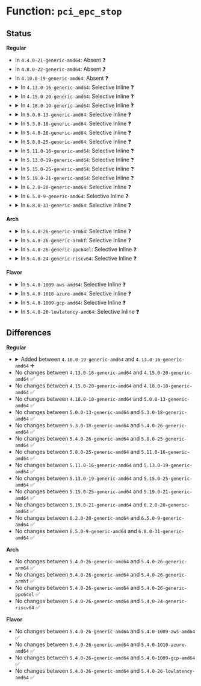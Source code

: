 # Function: <code>pci_epc_stop</code>

## Status
<b>Regular</b>
<ul>
<li>
In <code>4.4.0-21-generic-amd64</code>: Absent ❓
</li>
<li>
In <code>4.8.0-22-generic-amd64</code>: Absent ❓
</li>
<li>
In <code>4.10.0-19-generic-amd64</code>: Absent ❓
</li>
<li>
<details>
<summary>In <code>4.13.0-16-generic-amd64</code>: Selective Inline ❓</summary>

```c
void pci_epc_stop(struct pci_epc * epc)
```

```json
{
  "name": "pci_epc_stop",
  "collision_type": "Unique Global",
  "inline_type": "Selective",
  "funcs": [
    {
      "addr": 18446744071583899024,
      "name": "pci_epc_stop",
      "external": true,
      "loc": "drivers/pci/endpoint/pci-epc-core.c:103",
      "file": "drivers/pci/endpoint/pci-epc-core.c",
      "inline": "not declared, inlined",
      "caller_inline": [],
      "caller_func": [
        "drivers/pci/endpoint/pci-ep-cfs.c:pci_epc_start_store"
      ]
    }
  ],
  "symbols": [
    {
      "addr": 18446744071583899024,
      "name": "pci_epc_stop",
      "section": ".text",
      "bind": "STB_GLOBAL",
      "size": 91
    }
  ]
}
```
</details>
</li>
<li>
<details>
<summary>In <code>4.15.0-20-generic-amd64</code>: Selective Inline ❓</summary>

```c
void pci_epc_stop(struct pci_epc * epc)
```

```json
{
  "name": "pci_epc_stop",
  "collision_type": "Unique Global",
  "inline_type": "Selective",
  "funcs": [
    {
      "addr": 18446744071584162176,
      "name": "pci_epc_stop",
      "external": true,
      "loc": "drivers/pci/endpoint/pci-epc-core.c:104",
      "file": "drivers/pci/endpoint/pci-epc-core.c",
      "inline": "not declared, inlined",
      "caller_inline": [],
      "caller_func": [
        "drivers/pci/endpoint/pci-ep-cfs.c:pci_epc_start_store"
      ]
    }
  ],
  "symbols": [
    {
      "addr": 18446744071584162176,
      "name": "pci_epc_stop",
      "section": ".text",
      "bind": "STB_GLOBAL",
      "size": 97
    }
  ]
}
```
</details>
</li>
<li>
<details>
<summary>In <code>4.18.0-10-generic-amd64</code>: Selective Inline ❓</summary>

```c
void pci_epc_stop(struct pci_epc * epc)
```

```json
{
  "name": "pci_epc_stop",
  "collision_type": "Unique Global",
  "inline_type": "Selective",
  "funcs": [
    {
      "addr": 18446744071584379968,
      "name": "pci_epc_stop",
      "external": true,
      "loc": "drivers/pci/endpoint/pci-epc-core.c:92",
      "file": "drivers/pci/endpoint/pci-epc-core.c",
      "inline": "not declared, inlined",
      "caller_inline": [],
      "caller_func": [
        "drivers/pci/endpoint/pci-ep-cfs.c:pci_epc_start_store"
      ]
    }
  ],
  "symbols": [
    {
      "addr": 18446744071584379968,
      "name": "pci_epc_stop",
      "section": ".text",
      "bind": "STB_GLOBAL",
      "size": 96
    }
  ]
}
```
</details>
</li>
<li>
<details>
<summary>In <code>5.0.0-13-generic-amd64</code>: Selective Inline ❓</summary>

```c
void pci_epc_stop(struct pci_epc * epc)
```

```json
{
  "name": "pci_epc_stop",
  "collision_type": "Unique Global",
  "inline_type": "Selective",
  "funcs": [
    {
      "addr": 18446744071584471872,
      "name": "pci_epc_stop",
      "external": true,
      "loc": "drivers/pci/endpoint/pci-epc-core.c:92",
      "file": "drivers/pci/endpoint/pci-epc-core.c",
      "inline": "not declared, inlined",
      "caller_inline": [],
      "caller_func": [
        "drivers/pci/endpoint/pci-ep-cfs.c:pci_epc_start_store"
      ]
    }
  ],
  "symbols": [
    {
      "addr": 18446744071584471872,
      "name": "pci_epc_stop",
      "section": ".text",
      "bind": "STB_GLOBAL",
      "size": 96
    }
  ]
}
```
</details>
</li>
<li>
<details>
<summary>In <code>5.3.0-18-generic-amd64</code>: Selective Inline ❓</summary>

```c
void pci_epc_stop(struct pci_epc * epc)
```

```json
{
  "name": "pci_epc_stop",
  "collision_type": "Unique Global",
  "inline_type": "Selective",
  "funcs": [
    {
      "addr": 18446744071584669664,
      "name": "pci_epc_stop",
      "external": true,
      "loc": "drivers/pci/endpoint/pci-epc-core.c:145",
      "file": "drivers/pci/endpoint/pci-epc-core.c",
      "inline": "not declared, inlined",
      "caller_inline": [],
      "caller_func": [
        "drivers/pci/endpoint/pci-ep-cfs.c:pci_epc_start_store"
      ]
    }
  ],
  "symbols": [
    {
      "addr": 18446744071584669664,
      "name": "pci_epc_stop",
      "section": ".text",
      "bind": "STB_GLOBAL",
      "size": 99
    }
  ]
}
```
</details>
</li>
<li>
<details>
<summary>In <code>5.4.0-26-generic-amd64</code>: Selective Inline ❓</summary>

```c
void pci_epc_stop(struct pci_epc * epc)
```

```json
{
  "name": "pci_epc_stop",
  "collision_type": "Unique Global",
  "inline_type": "Selective",
  "funcs": [
    {
      "addr": 18446744071584807936,
      "name": "pci_epc_stop",
      "external": true,
      "loc": "drivers/pci/endpoint/pci-epc-core.c:145",
      "file": "drivers/pci/endpoint/pci-epc-core.c",
      "inline": "not declared, inlined",
      "caller_inline": [],
      "caller_func": [
        "drivers/pci/endpoint/pci-ep-cfs.c:pci_epc_start_store"
      ]
    }
  ],
  "symbols": [
    {
      "addr": 18446744071584807936,
      "name": "pci_epc_stop",
      "section": ".text",
      "bind": "STB_GLOBAL",
      "size": 99
    }
  ]
}
```
</details>
</li>
<li>
<details>
<summary>In <code>5.8.0-25-generic-amd64</code>: Selective Inline ❓</summary>

```c
void pci_epc_stop(struct pci_epc * epc)
```

```json
{
  "name": "pci_epc_stop",
  "collision_type": "Unique Global",
  "inline_type": "Selective",
  "funcs": [
    {
      "addr": 18446744071585500864,
      "name": "pci_epc_stop",
      "external": true,
      "loc": "drivers/pci/endpoint/pci-epc-core.c:144",
      "file": "drivers/pci/endpoint/pci-epc-core.c",
      "inline": "not declared, inlined",
      "caller_inline": [],
      "caller_func": [
        "drivers/pci/endpoint/pci-ep-cfs.c:pci_epc_start_store"
      ]
    }
  ],
  "symbols": [
    {
      "addr": 18446744071585500864,
      "name": "pci_epc_stop",
      "section": ".text",
      "bind": "STB_GLOBAL",
      "size": 89
    }
  ]
}
```
</details>
</li>
<li>
<details>
<summary>In <code>5.11.0-16-generic-amd64</code>: Selective Inline ❓</summary>

```c
void pci_epc_stop(struct pci_epc * epc)
```

```json
{
  "name": "pci_epc_stop",
  "collision_type": "Unique Global",
  "inline_type": "Selective",
  "funcs": [
    {
      "addr": 18446744071585632960,
      "name": "pci_epc_stop",
      "external": true,
      "loc": "drivers/pci/endpoint/pci-epc-core.c:144",
      "file": "drivers/pci/endpoint/pci-epc-core.c",
      "inline": "not declared, inlined",
      "caller_inline": [],
      "caller_func": [
        "drivers/pci/endpoint/pci-ep-cfs.c:pci_epc_start_store"
      ]
    }
  ],
  "symbols": [
    {
      "addr": 18446744071585632960,
      "name": "pci_epc_stop",
      "section": ".text",
      "bind": "STB_GLOBAL",
      "size": 89
    }
  ]
}
```
</details>
</li>
<li>
<details>
<summary>In <code>5.13.0-19-generic-amd64</code>: Selective Inline ❓</summary>

```c
void pci_epc_stop(struct pci_epc * epc)
```

```json
{
  "name": "pci_epc_stop",
  "collision_type": "Unique Global",
  "inline_type": "Selective",
  "funcs": [
    {
      "addr": 18446744071585512576,
      "name": "pci_epc_stop",
      "external": true,
      "loc": "drivers/pci/endpoint/pci-epc-core.c:170",
      "file": "drivers/pci/endpoint/pci-epc-core.c",
      "inline": "not declared, inlined",
      "caller_inline": [],
      "caller_func": [
        "drivers/pci/endpoint/pci-ep-cfs.c:pci_epc_start_store"
      ]
    }
  ],
  "symbols": [
    {
      "addr": 18446744071585512576,
      "name": "pci_epc_stop",
      "section": ".text",
      "bind": "STB_GLOBAL",
      "size": 89
    }
  ]
}
```
</details>
</li>
<li>
<details>
<summary>In <code>5.15.0-25-generic-amd64</code>: Selective Inline ❓</summary>

```c
void pci_epc_stop(struct pci_epc * epc)
```

```json
{
  "name": "pci_epc_stop",
  "collision_type": "Unique Global",
  "inline_type": "Selective",
  "funcs": [
    {
      "addr": 18446744071585981392,
      "name": "pci_epc_stop",
      "external": true,
      "loc": "drivers/pci/endpoint/pci-epc-core.c:175",
      "file": "drivers/pci/endpoint/pci-epc-core.c",
      "inline": "not declared, inlined",
      "caller_inline": [],
      "caller_func": [
        "drivers/pci/endpoint/pci-ep-cfs.c:pci_epc_start_store"
      ]
    }
  ],
  "symbols": [
    {
      "addr": 18446744071585981392,
      "name": "pci_epc_stop",
      "section": ".text",
      "bind": "STB_GLOBAL",
      "size": 89
    }
  ]
}
```
</details>
</li>
<li>
<details>
<summary>In <code>5.19.0-21-generic-amd64</code>: Selective Inline ❓</summary>

```c
void pci_epc_stop(struct pci_epc * epc)
```

```json
{
  "name": "pci_epc_stop",
  "collision_type": "Unique Global",
  "inline_type": "Selective",
  "funcs": [
    {
      "addr": 18446744071587197184,
      "name": "pci_epc_stop",
      "external": true,
      "loc": "drivers/pci/endpoint/pci-epc-core.c:175",
      "file": "drivers/pci/endpoint/pci-epc-core.c",
      "inline": "not declared, inlined",
      "caller_inline": [],
      "caller_func": [
        "drivers/pci/endpoint/pci-ep-cfs.c:pci_epc_start_store"
      ]
    }
  ],
  "symbols": [
    {
      "addr": 18446744071587197184,
      "name": "pci_epc_stop",
      "section": ".text",
      "bind": "STB_GLOBAL",
      "size": 102
    }
  ]
}
```
</details>
</li>
<li>
<details>
<summary>In <code>6.2.0-20-generic-amd64</code>: Selective Inline ❓</summary>

```c
void pci_epc_stop(struct pci_epc * epc)
```

```json
{
  "name": "pci_epc_stop",
  "collision_type": "Unique Global",
  "inline_type": "Selective",
  "funcs": [
    {
      "addr": 18446744071588424464,
      "name": "pci_epc_stop",
      "external": true,
      "loc": "drivers/pci/endpoint/pci-epc-core.c:175",
      "file": "drivers/pci/endpoint/pci-epc-core.c",
      "inline": "not declared, inlined",
      "caller_inline": [],
      "caller_func": [
        "drivers/pci/endpoint/pci-ep-cfs.c:pci_epc_start_store"
      ]
    }
  ],
  "symbols": [
    {
      "addr": 18446744071588424464,
      "name": "pci_epc_stop",
      "section": ".text",
      "bind": "STB_GLOBAL",
      "size": 102
    }
  ]
}
```
</details>
</li>
<li>
<details>
<summary>In <code>6.5.0-9-generic-amd64</code>: Selective Inline ❓</summary>

```c
void pci_epc_stop(struct pci_epc * epc)
```

```json
{
  "name": "pci_epc_stop",
  "collision_type": "Unique Global",
  "inline_type": "Selective",
  "funcs": [
    {
      "addr": 18446744071588702192,
      "name": "pci_epc_stop",
      "external": true,
      "loc": "drivers/pci/endpoint/pci-epc-core.c:175",
      "file": "drivers/pci/endpoint/pci-epc-core.c",
      "inline": "not declared, inlined",
      "caller_inline": [],
      "caller_func": [
        "drivers/pci/endpoint/pci-ep-cfs.c:pci_epc_start_store"
      ]
    }
  ],
  "symbols": [
    {
      "addr": 18446744071588702192,
      "name": "pci_epc_stop",
      "section": ".text",
      "bind": "STB_GLOBAL",
      "size": 102
    }
  ]
}
```
</details>
</li>
<li>
<details>
<summary>In <code>6.8.0-31-generic-amd64</code>: Selective Inline ❓</summary>

```c
void pci_epc_stop(struct pci_epc * epc)
```

```json
{
  "name": "pci_epc_stop",
  "collision_type": "Unique Global",
  "inline_type": "Selective",
  "funcs": [
    {
      "addr": 18446744071589003008,
      "name": "pci_epc_stop",
      "external": true,
      "loc": "drivers/pci/endpoint/pci-epc-core.c:174",
      "file": "drivers/pci/endpoint/pci-epc-core.c",
      "inline": "not declared, inlined",
      "caller_inline": [],
      "caller_func": [
        "drivers/pci/endpoint/pci-ep-cfs.c:pci_epc_start_store"
      ]
    }
  ],
  "symbols": [
    {
      "addr": 18446744071589003008,
      "name": "pci_epc_stop",
      "section": ".text",
      "bind": "STB_GLOBAL",
      "size": 102
    }
  ]
}
```
</details>
</li>
</ul>
<b>Arch</b>
<ul>
<li>
<details>
<summary>In <code>5.4.0-26-generic-arm64</code>: Selective Inline ❓</summary>

```c
void pci_epc_stop(struct pci_epc * epc)
```

```json
{
  "name": "pci_epc_stop",
  "collision_type": "Unique Global",
  "inline_type": "Selective",
  "funcs": [
    {
      "addr": 18446603336497083408,
      "name": "pci_epc_stop",
      "external": true,
      "loc": "drivers/pci/endpoint/pci-epc-core.c:145",
      "file": "drivers/pci/endpoint/pci-epc-core.c",
      "inline": "not declared, inlined",
      "caller_inline": [],
      "caller_func": [
        "drivers/pci/endpoint/pci-ep-cfs.c:pci_epc_start_store"
      ]
    }
  ],
  "symbols": [
    {
      "addr": 18446603336497083408,
      "name": "pci_epc_stop",
      "section": ".text",
      "bind": "STB_GLOBAL",
      "size": 200
    }
  ]
}
```
</details>
</li>
<li>
<details>
<summary>In <code>5.4.0-26-generic-armhf</code>: Selective Inline ❓</summary>

```c
void pci_epc_stop(struct pci_epc * epc)
```

```json
{
  "name": "pci_epc_stop",
  "collision_type": "Unique Global",
  "inline_type": "Selective",
  "funcs": [
    {
      "addr": 3230289836,
      "name": "pci_epc_stop",
      "external": true,
      "loc": "drivers/pci/endpoint/pci-epc-core.c:145",
      "file": "drivers/pci/endpoint/pci-epc-core.c",
      "inline": "not declared, inlined",
      "caller_inline": [],
      "caller_func": [
        "drivers/pci/endpoint/pci-ep-cfs.c:pci_epc_start_store"
      ]
    }
  ],
  "symbols": [
    {
      "addr": 3230289836,
      "name": "pci_epc_stop",
      "section": ".text",
      "bind": "STB_GLOBAL",
      "size": 96
    }
  ]
}
```
</details>
</li>
<li>
<details>
<summary>In <code>5.4.0-26-generic-ppc64el</code>: Selective Inline ❓</summary>

```c
void pci_epc_stop(struct pci_epc * epc)
```

```json
{
  "name": "pci_epc_stop",
  "collision_type": "Unique Global",
  "inline_type": "Selective",
  "funcs": [
    {
      "addr": 13835058055291124000,
      "name": "pci_epc_stop",
      "external": true,
      "loc": "drivers/pci/endpoint/pci-epc-core.c:145",
      "file": "drivers/pci/endpoint/pci-epc-core.c",
      "inline": "not declared, inlined",
      "caller_inline": [],
      "caller_func": [
        "drivers/pci/endpoint/pci-ep-cfs.c:pci_epc_start_store"
      ]
    }
  ],
  "symbols": [
    {
      "addr": 13835058055291124000,
      "name": "pci_epc_stop",
      "section": ".text",
      "bind": "STB_GLOBAL",
      "size": 160
    }
  ]
}
```
</details>
</li>
<li>
<details>
<summary>In <code>5.4.0-24-generic-riscv64</code>: Selective Inline ❓</summary>

```c
void pci_epc_stop(struct pci_epc * epc)
```

```json
{
  "name": "pci_epc_stop",
  "collision_type": "Unique Global",
  "inline_type": "Selective",
  "funcs": [
    {
      "addr": 18446743936275720436,
      "name": "pci_epc_stop",
      "external": true,
      "loc": "drivers/pci/endpoint/pci-epc-core.c:145",
      "file": "drivers/pci/endpoint/pci-epc-core.c",
      "inline": "not declared, inlined",
      "caller_inline": [],
      "caller_func": [
        "drivers/pci/endpoint/pci-ep-cfs.c:pci_epc_start_store"
      ]
    }
  ],
  "symbols": [
    {
      "addr": 18446743936275720436,
      "name": "pci_epc_stop",
      "section": ".text",
      "bind": "STB_GLOBAL",
      "size": 92
    }
  ]
}
```
</details>
</li>
</ul>
<b>Flavor</b>
<ul>
<li>
<details>
<summary>In <code>5.4.0-1009-aws-amd64</code>: Selective Inline ❓</summary>

```c
void pci_epc_stop(struct pci_epc * epc)
```

```json
{
  "name": "pci_epc_stop",
  "collision_type": "Unique Global",
  "inline_type": "Selective",
  "funcs": [
    {
      "addr": 18446744071584756672,
      "name": "pci_epc_stop",
      "external": true,
      "loc": "drivers/pci/endpoint/pci-epc-core.c:145",
      "file": "drivers/pci/endpoint/pci-epc-core.c",
      "inline": "not declared, inlined",
      "caller_inline": [],
      "caller_func": [
        "drivers/pci/endpoint/pci-ep-cfs.c:pci_epc_start_store"
      ]
    }
  ],
  "symbols": [
    {
      "addr": 18446744071584756672,
      "name": "pci_epc_stop",
      "section": ".text",
      "bind": "STB_GLOBAL",
      "size": 99
    }
  ]
}
```
</details>
</li>
<li>
<details>
<summary>In <code>5.4.0-1010-azure-amd64</code>: Selective Inline ❓</summary>

```c
void pci_epc_stop(struct pci_epc * epc)
```

```json
{
  "name": "pci_epc_stop",
  "collision_type": "Unique Global",
  "inline_type": "Selective",
  "funcs": [
    {
      "addr": 18446744071584687456,
      "name": "pci_epc_stop",
      "external": true,
      "loc": "drivers/pci/endpoint/pci-epc-core.c:145",
      "file": "drivers/pci/endpoint/pci-epc-core.c",
      "inline": "not declared, inlined",
      "caller_inline": [],
      "caller_func": [
        "drivers/pci/endpoint/pci-ep-cfs.c:pci_epc_start_store"
      ]
    }
  ],
  "symbols": [
    {
      "addr": 18446744071584687456,
      "name": "pci_epc_stop",
      "section": ".text",
      "bind": "STB_GLOBAL",
      "size": 99
    }
  ]
}
```
</details>
</li>
<li>
<details>
<summary>In <code>5.4.0-1009-gcp-amd64</code>: Selective Inline ❓</summary>

```c
void pci_epc_stop(struct pci_epc * epc)
```

```json
{
  "name": "pci_epc_stop",
  "collision_type": "Unique Global",
  "inline_type": "Selective",
  "funcs": [
    {
      "addr": 18446744071584758096,
      "name": "pci_epc_stop",
      "external": true,
      "loc": "drivers/pci/endpoint/pci-epc-core.c:145",
      "file": "drivers/pci/endpoint/pci-epc-core.c",
      "inline": "not declared, inlined",
      "caller_inline": [],
      "caller_func": [
        "drivers/pci/endpoint/pci-ep-cfs.c:pci_epc_start_store"
      ]
    }
  ],
  "symbols": [
    {
      "addr": 18446744071584758096,
      "name": "pci_epc_stop",
      "section": ".text",
      "bind": "STB_GLOBAL",
      "size": 99
    }
  ]
}
```
</details>
</li>
<li>
<details>
<summary>In <code>5.4.0-26-lowlatency-amd64</code>: Selective Inline ❓</summary>

```c
void pci_epc_stop(struct pci_epc * epc)
```

```json
{
  "name": "pci_epc_stop",
  "collision_type": "Unique Global",
  "inline_type": "Selective",
  "funcs": [
    {
      "addr": 18446744071584865616,
      "name": "pci_epc_stop",
      "external": true,
      "loc": "drivers/pci/endpoint/pci-epc-core.c:145",
      "file": "drivers/pci/endpoint/pci-epc-core.c",
      "inline": "not declared, inlined",
      "caller_inline": [],
      "caller_func": [
        "drivers/pci/endpoint/pci-ep-cfs.c:pci_epc_start_store"
      ]
    }
  ],
  "symbols": [
    {
      "addr": 18446744071584865616,
      "name": "pci_epc_stop",
      "section": ".text",
      "bind": "STB_GLOBAL",
      "size": 99
    }
  ]
}
```
</details>
</li>
</ul>

## Differences
<b>Regular</b>
<ul>
<li>
<details>
<summary>Added between <code>4.10.0-19-generic-amd64</code> and <code>4.13.0-16-generic-amd64</code> ➕</summary>

```c
void pci_epc_stop(struct pci_epc * epc)
```
</details>
</li>
<li>
No changes between <code>4.13.0-16-generic-amd64</code> and <code>4.15.0-20-generic-amd64</code> ✅
</li>
<li>
No changes between <code>4.15.0-20-generic-amd64</code> and <code>4.18.0-10-generic-amd64</code> ✅
</li>
<li>
No changes between <code>4.18.0-10-generic-amd64</code> and <code>5.0.0-13-generic-amd64</code> ✅
</li>
<li>
No changes between <code>5.0.0-13-generic-amd64</code> and <code>5.3.0-18-generic-amd64</code> ✅
</li>
<li>
No changes between <code>5.3.0-18-generic-amd64</code> and <code>5.4.0-26-generic-amd64</code> ✅
</li>
<li>
No changes between <code>5.4.0-26-generic-amd64</code> and <code>5.8.0-25-generic-amd64</code> ✅
</li>
<li>
No changes between <code>5.8.0-25-generic-amd64</code> and <code>5.11.0-16-generic-amd64</code> ✅
</li>
<li>
No changes between <code>5.11.0-16-generic-amd64</code> and <code>5.13.0-19-generic-amd64</code> ✅
</li>
<li>
No changes between <code>5.13.0-19-generic-amd64</code> and <code>5.15.0-25-generic-amd64</code> ✅
</li>
<li>
No changes between <code>5.15.0-25-generic-amd64</code> and <code>5.19.0-21-generic-amd64</code> ✅
</li>
<li>
No changes between <code>5.19.0-21-generic-amd64</code> and <code>6.2.0-20-generic-amd64</code> ✅
</li>
<li>
No changes between <code>6.2.0-20-generic-amd64</code> and <code>6.5.0-9-generic-amd64</code> ✅
</li>
<li>
No changes between <code>6.5.0-9-generic-amd64</code> and <code>6.8.0-31-generic-amd64</code> ✅
</li>
</ul>
<b>Arch</b>
<ul>
<li>
No changes between <code>5.4.0-26-generic-amd64</code> and <code>5.4.0-26-generic-arm64</code> ✅
</li>
<li>
No changes between <code>5.4.0-26-generic-amd64</code> and <code>5.4.0-26-generic-armhf</code> ✅
</li>
<li>
No changes between <code>5.4.0-26-generic-amd64</code> and <code>5.4.0-26-generic-ppc64el</code> ✅
</li>
<li>
No changes between <code>5.4.0-26-generic-amd64</code> and <code>5.4.0-24-generic-riscv64</code> ✅
</li>
</ul>
<b>Flavor</b>
<ul>
<li>
No changes between <code>5.4.0-26-generic-amd64</code> and <code>5.4.0-1009-aws-amd64</code> ✅
</li>
<li>
No changes between <code>5.4.0-26-generic-amd64</code> and <code>5.4.0-1010-azure-amd64</code> ✅
</li>
<li>
No changes between <code>5.4.0-26-generic-amd64</code> and <code>5.4.0-1009-gcp-amd64</code> ✅
</li>
<li>
No changes between <code>5.4.0-26-generic-amd64</code> and <code>5.4.0-26-lowlatency-amd64</code> ✅
</li>
</ul>
